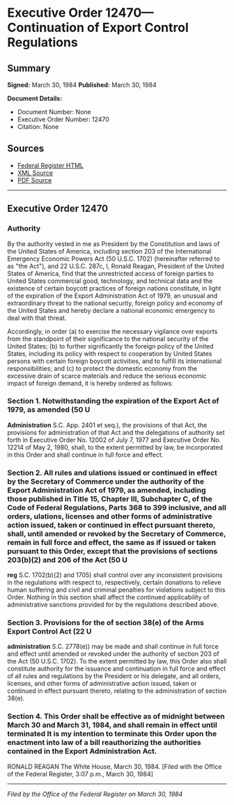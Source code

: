 # Executive Order 12470—Continuation of Export Control Regulations

## Summary

**Signed:** March 30, 1984
**Published:** March 30, 1984

**Document Details:**
- Document Number: None
- Executive Order Number: 12470
- Citation: None

## Sources
- [Federal Register HTML](https://www.presidency.ucsb.edu/documents/executive-order-12470-continuation-export-control-regulations)
- [XML Source](None)
- [PDF Source](None)

---

## Executive Order 12470

### Authority

By the authority vested in me as President by the Constitution and laws of the United States of America, including section 203 of the International Emergency Economic Powers Act (50 U.S.C. 1702) (hereinafter referred to as "the Act"), and 22 U.S.C. 287c,
I, Ronald Reagan, President of the United States of America, find that the unrestricted access of foreign parties to United States commercial good, technology, and technical data and the existence of certain boycott practices of foreign nations constitute, in light of the expiration of the Export Administration Act of 1979, an unusual and extraordinary threat to the national security, foreign policy and economy of the United States and hereby declare a national economic emergency to deal with that threat.

Accordingly, in order (a) to exercise the necessary vigilance over exports from the standpoint of their significance to the national security of the United States; (b) to further significantly the foreign policy of the United States, including its policy with respect to cooperation by United States persons with certain foreign boycott activities, and to fulfill its international responsibilities; and (c) to protect the domestic economy from the excessive drain of scarce materials and reduce the serious economic impact of foreign demand, it is hereby ordered as follows:
### Section 1. Notwithstanding the expiration of the Export  Act of 1979, as amended (50 U

**Administration**
S.C. App. 2401 et seq.), the provisions of that Act, the provisions for administration of that Act and the delegations of authority set forth in Executive Order No. 12002 of July 7, 1977 and Executive Order No. 12214 of May 2, 1980, shall, to the extent permitted by law, be incorporated in this Order and shall continue in full force and effect.

### Section 2. All rules and ulations issued or continued in effect by the Secretary of Commerce under the authority of the Export Administration Act of 1979, as amended, including those published in Title 15, Chapter III, Subchapter C, of the Code of Federal Regulations, Parts 368 to 399 inclusive, and all orders, ulations, licenses and other forms of administrative action issued, taken or continued in effect pursuant thereto, shall, until amended or revoked by the Secretary of Commerce, remain in full force and effect, the same as if issued or taken pursuant to this Order, except that the provisions of sections 203(b)(2) and 206 of the Act (50 U

**reg**
S.C. 1702(b)(2) and 1705) shall control over any inconsistent provisions in the regulations with respect to, respectively, certain donations to relieve human suffering and civil and criminal penalties for violations subject to this Order. Nothing in this section shall affect the continued applicability of administrative sanctions provided for by the regulations described above.

### Section 3. Provisions for the  of section 38(e) of the Arms Export Control Act (22 U

**administration**
S.C. 2778(e)) may be made and shall continue in full force and effect until amended or revoked under the authority of section 203 of the Act (50 U.S.C. 1702). To the extent permitted by law, this Order also shall constitute authority for the issuance and continuation in full force and effect of all rules and regulations by the President or his delegate, and all orders, licenses, and other forms of administrative action issued, taken or continued in effect pursuant thereto, relating to the administration of section 38(e).

### Section 4. This Order shall be effective as of midnight between March 30 and March 31, 1984, and shall remain in effect until terminated It is my intention to terminate this Order upon the enactment into law of a bill reauthorizing the authorities contained in the Export Administration Act.

RONALD REAGAN
The White House,
March 30, 1984.
[Filed with the Office of the Federal Register, 3:07 p.m., March 30, 1984]

---

*Filed by the Office of the Federal Register on March 30, 1984*
